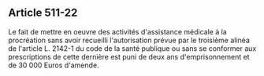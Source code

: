 Article 511-22
----
Le fait de mettre en oeuvre des activités d'assistance médicale à la procréation
sans avoir recueilli l'autorisation prévue par le troisième alinéa de l'article
L. 2142-1 du code de la santé publique ou sans se conformer aux prescriptions de
cette dernière est puni de deux ans d'emprisonnement et de 30 000 Euros
d'amende.
